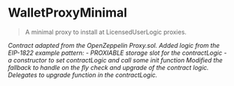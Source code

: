 # WalletProxyMinimal



> A minimal proxy to install at LicensedUserLogic proxies.



*Contract adapted from the OpenZeppelin Proxy.sol. Added logic from the EIP-1822 example pattern:  - PROXIABLE storage slot for the contractLogic  - a constructor to set contractLogic and call some init function Modified the fallback to handle on the fly check and upgrade of the contract logic. Delegates to upgrade function in the contractLogic.*



